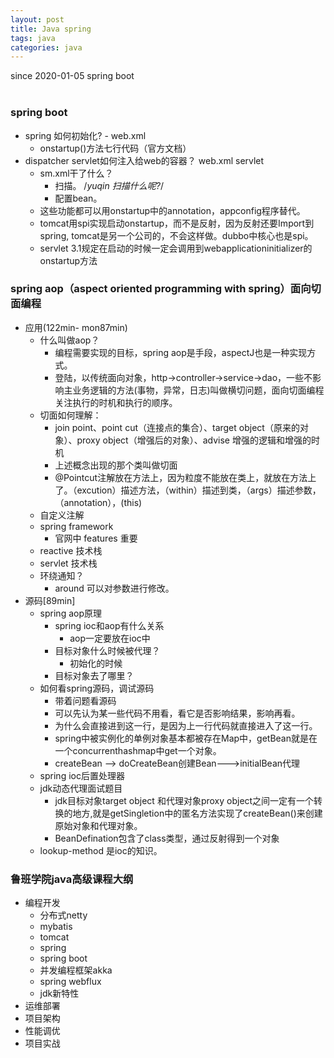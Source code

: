 ```yaml
---
layout: post
title: Java spring
tags: java
categories: java
---
```

since 2020-01-05
spring boot <br>
<br>

### spring boot 
- spring 如何初始化? - web.xml
    - onstartup()方法七行代码（官方文档）
- dispatcher servlet如何注入给web的容器？ web.xml servlet
    - sm.xml干了什么？
        - 扫描。 /*yuqin 扫描什么呢?*/
        - 配置bean。
    - 这些功能都可以用onstartup中的annotation，appconfig程序替代。
    - tomcat用spi实现启动onstartup，而不是反射，因为反射还要Import到spring, tomcat是另一个公司的，不会这样做。dubbo中核心也是spi。
    - servlet 3.1规定在启动的时候一定会调用到webapplicationinitializer的onstartup方法

### spring aop（aspect oriented programming with spring）面向切面编程

- 应用(122min- mon87min)
    - 什么叫做aop？
        - 编程需要实现的目标，spring aop是手段，aspectJ也是一种实现方式。
        - 登陆，以传统面向对象，http->controller->service->dao，一些不影响主业务逻辑的方法(事物，异常，日志)叫做横切问题，面向切面编程关注执行的时机和执行的顺序。
    - 切面如何理解：
        - join point、point cut（连接点的集合）、target object（原来的对象）、proxy object（增强后的对象）、advise 增强的逻辑和增强的时机
        - 上述概念出现的那个类叫做切面
        - @Pointcut注解放在方法上，因为粒度不能放在类上，就放在方法上了。（excution）描述方法，（within）描述到类，（args）描述参数，（annotation），(this)
    - 自定义注解
    - spring framework 
        - 官网中 features 重要
    - reactive 技术栈
    - servlet 技术栈
    - 环绕通知？
        - around 可以对参数进行修改。
- 源码[89min]
    - spring aop原理
        - spring ioc和aop有什么关系
            - aop一定要放在ioc中
        - 目标对象什么时候被代理？
            - 初始化的时候
        - 目标对象去了哪里？
    - 如何看spring源码，调试源码
        - 带着问题看源码
        - 可以先认为某一些代码不用看，看它是否影响结果，影响再看。
        - 为什么会直接进到这一行，是因为上一行代码就直接进入了这一行。
        - spring中被实例化的单例对象基本都被存在Map中，getBean就是在一个concurrenthashmap中get一个对象。
        - createBean --> doCreateBean创建Bean--->initialBean代理
    - spring ioc后置处理器
    - jdk动态代理面试题目
        - jdk目标对象target object 和代理对象proxy object之间一定有一个转换的地方,就是getSingletion中的匿名方法实现了createBean()来创建原始对象和代理对象。
        - BeanDefination包含了class类型，通过反射得到一个对象
    - lookup-method 是ioc的知识。
    

### 鲁班学院java高级课程大纲
- 编程开发
    - 分布式netty
    - mybatis
    - tomcat
    - spring
    - spring boot
    - 并发编程框架akka
    - spring webflux
    - jdk新特性
- 运维部署
- 项目架构
- 性能调优
- 项目实战